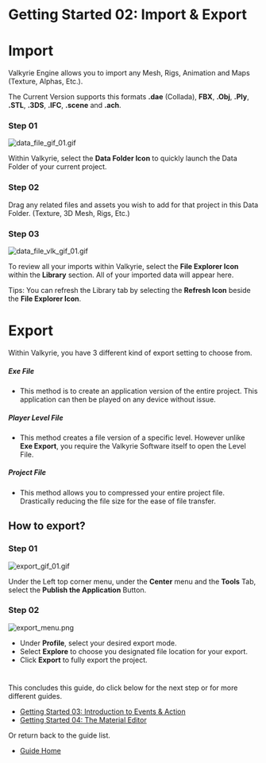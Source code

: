 # Getting Started 02: Import & Export

# Import
Valkyrie Engine allows you to import any Mesh, Rigs, Animation and Maps (Texture, Alphas, Etc.). 

The Current Version supports this formats
**.dae** (Collada), **FBX**, **.Obj**, **.Ply**, **.STL**, **.3DS**, **.IFC**, **.scene** and **.ach**.


### Step 01
![data_file_gif_01.gif](https://cdn2.talansoft.com/ftp/img/tutorial_sample_images/recent/data_file_gif_01.gif) 

Within Valkyrie, select the **Data Folder Icon** to quickly launch the Data Folder of your current project. 

### Step 02 
Drag any related files and assets you wish to add for that project in this Data Folder. (Texture, 3D Mesh, Rigs, Etc.) 

### Step 03
![data_file_vlk_gif_01.gif](https://cdn2.talansoft.com/ftp/img/tutorial_sample_images/recent/data_file_vlk_gif_01.gif)

To review all your imports within Valkyrie, select the **File Explorer Icon** within the **Library** section. All of your imported data will appear here.

Tips: You can refresh the Library tab by selecting the **Refresh Icon** beside the **File Explorer Icon**.  

# Export
Within Valkyrie, you have 3 different kind of export setting to choose from.

##### Exe File 
* This method is to create an application version of the entire project. This application can then be played on any device without issue. 

##### Player Level File
* This method creates a file version of a specific level. However unlike **Exe Export**, you require the Valkyrie Software itself to open the Level File. 

##### Project File 
* This method allows you to compressed your entire project file. Drastically reducing the file size for the ease of file transfer.  

## How to export?
### Step 01

![export_gif_01.gif](https://cdn2.talansoft.com/ftp/img/tutorial_basic_image/export/export_gif_01.gif)


Under the Left top corner menu, under the **Center** menu and the **Tools** Tab, select the **Publish the Application** Button. 

### Step 02
![export_menu.png](https://cdn2.talansoft.com/ftp/img/tutorial_basic_image/export/export_menu.png)

* Under **Profile**, select your desired export mode. 
* Select **Explore** to choose you designated file location for your export.
* Click **Export** to fully export the project. 

#

This concludes this guide, do click below for the next step or for more different guides. 
- [Getting Started 03: Introduction to Events & Action](VlkGuides/getting-started-03-intro-events-n-actions)
- [Getting Started 04: The Material Editor](VlkGuides/Material-Editor)

Or return back to the guide list.
- [Guide Home](https://gitlab.talansoft.com/Pub/Wiki/wikis/home)

